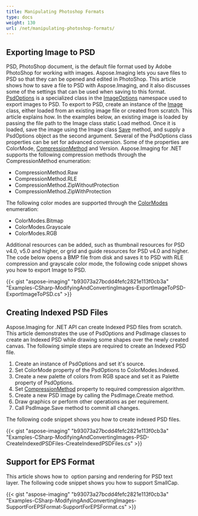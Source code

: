 ```yaml
---
title: Manipulating Photoshop Formats
type: docs
weight: 130
url: /net/manipulating-photoshop-formats/
---
```


## **Exporting Image to PSD**
PSD, PhotoShop document, is the default file format used by Adobe PhotoShop for working with images. Aspose.Imaging lets you save files to PSD so that they can be opened and edited in PhotoShop. This article shows how to save a file to PSD with Aspose.Imaging, and it also discusses some of the settings that can be used when saving to this format. [PsdOptions](https://reference.aspose.com/imaging/net/aspose.imaging.imageoptions/psdoptions) is a specialized class in the [ImageOptions](/pages/createpage.action?spaceKey=imagingnet&title=Aspose.Imaging.ImageOptions+namespace&linkCreation=true&fromPageId=14784475) namespace used to export images to PSD. To export to PSD, create an instance of the [Image](https://reference.aspose.com/imaging/net/aspose.imaging/image) class, either loaded from an existing image file or created from scratch. This article explains how. In the examples below, an existing image is loaded by passing the file path to the Image class static Load method. Once it is loaded, save the image using the Image class [Save](https://reference.aspose.com/imaging/net/aspose.imaging/image/methods/save/index) method, and supply a PsdOptions object as the second argument. Several of the PsdOptions class properties can be set for advanced conversion. Some of the properties are ColorMode, [CompressionMethod](https://reference.aspose.com/imaging/net/aspose.imaging.fileformats.psd/compressionmethod) and Version. Aspose.Imaging for .NET supports the following compression methods through the CompressionMethod enumeration:

- CompressionMethod.Raw
- CompressionMethod.RLE
- CompressionMethod.ZipWithoutProtection
- CompressionMethod.ZipWithProtection

The following color modes are supported through the [ColorModes]() enumeration:

- ColorModes.Bitmap
- ColorModes.Grayscale
- ColorModes.RGB

Additional resources can be added, such as thumbnail resources for PSD v4.0, v5.0 and higher, or grid and guide resources for PSD v4.0 and higher. The code below opens a BMP file from disk and saves it to PSD with RLE compression and grayscale color mode, the following code snippet shows you how to export Image to PSD.

{{< gist "aspose-imaging" "b93073a27bcdd4fefc2821e113f0cb3a" "Examples-CSharp-ModifyingAndConvertingImages-ExportImageToPSD-ExportImageToPSD.cs" >}}
## **Creating Indexed PSD Files**
Aspose.Imaging for .NET API can create Indexed PSD files from scratch. This article demonstrates the use of PsdOptions and PsdImage classes to create an Indexed PSD while drawing some shapes over the newly created canvas. The following simple steps are required to create an Indexed PSD file.

1. Create an instance of PsdOptions and set it's source.
1. Set ColorMode property of the PsdOptions to ColorModes.Indexed.
1. Create a new palette of colors from RGB space and set it as Palette property of PsdOptions.
1. Set [CompressionMethod](https://reference.aspose.com/imaging/net/aspose.imaging.fileformats.psd/compressionmethod) property to required compression algorithm.
1. Create a new PSD image by calling the PsdImage.Create method.
1. Draw graphics or perform other operations as per requirement.
1. Call PsdImage.Save method to commit all changes.

The following code snippet shows you how to create indexed PSD files.

{{< gist "aspose-imaging" "b93073a27bcdd4fefc2821e113f0cb3a" "Examples-CSharp-ModifyingAndConvertingImages-PSD-CreateIndexedPSDFiles-CreateIndexedPSDFiles.cs" >}}
## **Support for EPS Format**
This article shows how to  option parsing and rendering for PSD text layer. The following code snippet shows you how to support SmallCap.

{{< gist "aspose-imaging" "b93073a27bcdd4fefc2821e113f0cb3a" "Examples-CSharp-ModifyingAndConvertingImages-SupportForEPSFormat-SupportForEPSFormat.cs" >}}
